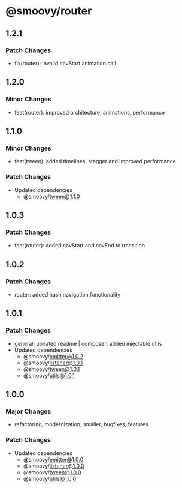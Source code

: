 # @smoovy/router

## 1.2.1

### Patch Changes

- fix(router): invalid navStart animation call

## 1.2.0

### Minor Changes

- feat(router): improved architecture, animations, performance

## 1.1.0

### Minor Changes

- feat(tween): added timelines, stagger and improved performance

### Patch Changes

- Updated dependencies
  - @smoovy/tween@1.1.0

## 1.0.3

### Patch Changes

- feat(router): added navStart and navEnd to transition

## 1.0.2

### Patch Changes

- router: added hash navigation functionality

## 1.0.1

### Patch Changes

- general: updated readme | composer: added injectable utils
- Updated dependencies
  - @smoovy/emitter@1.0.2
  - @smoovy/listener@1.0.1
  - @smoovy/tween@1.0.1
  - @smoovy/utils@1.0.1

## 1.0.0

### Major Changes

- refactoring, modernization, smaller, bugfixes, features

### Patch Changes

- Updated dependencies
  - @smoovy/emitter@1.0.0
  - @smoovy/listener@1.0.0
  - @smoovy/tween@1.0.0
  - @smoovy/utils@1.0.0

